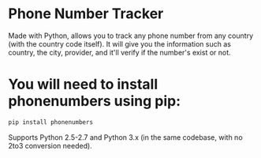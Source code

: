 # Phone Number Tracker
Made with Python, allows you to track any phone number from any country (with the country code itself). It will give you the information such as country, the city, provider, and it'll verify if the number's exist or not.   

# You will need to install phonenumbers using pip:
```bash
pip install phonenumbers
```
Supports Python 2.5-2.7 and Python 3.x (in the same codebase, with no 2to3 conversion needed).

